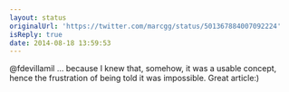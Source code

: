 ```yaml
---
layout: status
originalUrl: 'https://twitter.com/marcgg/status/501367884007092224'
isReply: true
date: 2014-08-18 13:59:53
---
```


@fdevillamil … because I knew that, somehow, it was a usable concept, hence the frustration of being told it was impossible. Great article:)
